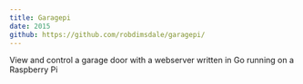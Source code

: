 ```yaml
---
title: Garagepi
date: 2015
github: https://github.com/robdimsdale/garagepi/
---
```


View and control a garage door with a webserver written in Go running on a Raspberry Pi